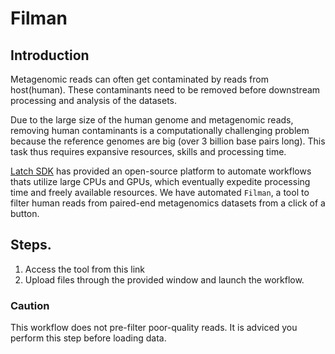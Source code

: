 # Filman

## Introduction
Metagenomic reads can often get contaminated by reads from host(human). These contaminants 
need to be removed before downstream processing and analysis of the datasets. 

Due to the large size of the human genome and metagenomic reads, removing human contaminants
is a computationally challenging problem because the reference genomes are big 
(over 3 billion base pairs long). This task thus requires expansive resources, skills and processing time.

[Latch SDK](https://latch.bio/sdk) has provided an open-source platform to automate workflows thats utilize large CPUs and GPUs,
which eventually expedite processing time and freely available resources.
We have automated `Filman`, a tool to filter human reads from paired-end metagenomics datasets
from a click of a button.

## Steps.
1. Access the tool from this link
2. Upload files through the provided window and launch the workflow.

### Caution
This workflow does not pre-filter poor-quality reads. It is adviced you perform this step before loading data.





